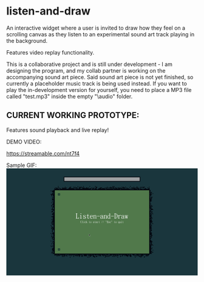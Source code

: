 # listen-and-draw

An interactive widget where a user is invited to draw how they feel on a scrolling canvas as they listen to an experimental sound art track playing in the background.

Features video replay functionality.

This is a collaborative project and is still under development - I am designing the program, and my collab partner is working on the accompanying sound art piece. Said sound art piece is not yet finished, so currently a placeholder music track is being used instead. If you want to play the in-development version for yourself, you need to place a MP3 file called "test.mp3" inside the empty "\audio" folder.

CURRENT WORKING PROTOTYPE:
--------------
Features sound playback and live replay!

DEMO VIDEO:

https://streamable.com/nt7f4

Sample GIF:
![Sample GIF](UItest.gif)
